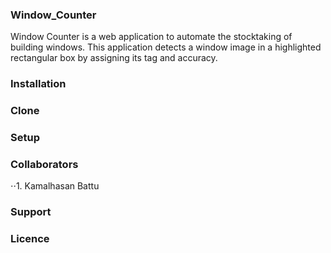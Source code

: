 ### Window_Counter
Window Counter is a web application to automate the stocktaking of building windows. This application detects a window image in a highlighted rectangular box by assigning its tag and accuracy.
### Installation
### Clone
### Setup
### Collaborators
⋅⋅1. Kamalhasan Battu
### Support
### Licence
